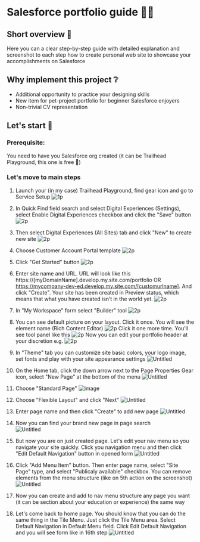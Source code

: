 # Salesforce portfolio guide 👨‍💻

## Short overview 📜
Here you can a clear step-by-step guide with detailed explanation and screenshot to each step how to create personal web site to showcase your accomplishments on Salesforce

## Why implement this project ❔
- Additional opportunity to practice your designing skills
- New item for pet-project portfolio for beginner Salesforce enjoyers
- Non-trivial CV representation

## Let's start 🏁

### Prerequisite:
You need to have you Salesforce org created (it can be Trailhead Playground, this one is free 💸)

### Let's move to main steps
1. Launch your (in my case) Trailhead Playground, find gear icon and go to Service Setup
![1p](https://github.com/user-attachments/assets/9d5fc2e1-0f0b-4853-b685-f2abac802e8f)

2. In Quick Find field search and select Digital Experiences (Settings), select Enable Digital Experiences checkbox and click the "Save" button
![2p](https://github.com/user-attachments/assets/cfb5f828-01a6-405f-80f4-68647fab5b97)

3. Then select Digital Experiences (All Sites) tab and click "New" to create new site
![2p](https://github.com/user-attachments/assets/68a7398c-0789-4d46-8edf-a32b5ed6a34d)

4. Choose Customer Account Portal template
![2p](https://github.com/user-attachments/assets/b7626ad2-e76a-429b-a1b9-29ab121d0fdb)

5. Click "Get Started" button
![2p](https://github.com/user-attachments/assets/3f730161-5dee-45b3-a18f-e5c1e36f6c7a)

6. Enter site name and URL. URL will look like this https://[myDomainName].develop.my.site.com/portfolio OR https://mycompany-dev-ed.develop.my.site.com/[customurlname]. And click "Create". Your site has been created in Preview status, which means that what you have created isn’t in the world yet.
![2p](https://github.com/user-attachments/assets/f0510be9-a744-41ed-b00b-159cff816bf9)

7. In "My Workspace" form select "Builder" tool
![2p](https://github.com/user-attachments/assets/162aa2c4-7fc2-46ee-9795-44b45d087bc1)

8. You can see default picture on your layout. Click it once. You will see the element name (Rich Content Editor)
![2p](https://github.com/user-attachments/assets/e7fac7eb-4529-4f18-986a-f4e401d7ef16)
Click it one more time. You'll see tool panel like this
![2p](https://github.com/user-attachments/assets/0f2ccc18-454a-4dc3-a193-f06fe9e1b4d9)
Now you can edit your portfolio header at your discretion e.g.
![2p](https://github.com/user-attachments/assets/9b8765e8-be9b-4e23-9def-a473d2f1cf02)

9. In "Theme" tab you can customize site basic colors, your logo image, set fonts and play with your site appearance settings 
![Untitled](https://github.com/user-attachments/assets/683701f1-4470-44cb-965e-64bd72417c43)

10. On the Home tab, click the down arrow next to the Page Properties Gear icon, select "New Page" at the bottom of the menu
![Untitled](https://github.com/user-attachments/assets/1c7e5273-d870-40da-9059-2499c5625947)

11. Choose "Standard Page"
![image](https://github.com/user-attachments/assets/433830bf-7bb0-45a7-96b6-4ebc411a6de7)

12. Choose "Flexible Layout" and click "Next"
![Untitled](https://github.com/user-attachments/assets/b0a4274d-2cd3-4e20-b371-9d8f3ef1e103)

13. Enter page name and then click "Create" to add new page
![Untitled](https://github.com/user-attachments/assets/d3f5723c-f591-4cb8-8406-4b17e90f3892)

14. Now you can find your brand new page in page search
<br>![Untitled](https://github.com/user-attachments/assets/29c3b34d-52b4-4044-be00-f8eeeb3e75f4)</br>

15. But now you are on just created page. Let's edit your nav menu so you navigate your site quickly. Click you navigation menu and then click "Edit Default Navigation" button in opened form
![Untitled](https://github.com/user-attachments/assets/7e285808-04ac-42b0-9b2f-e15c4ac049cc)

16. Click "Add Menu Item" button. Then enter page name, select "Site Page" type, and select "Publicaly available" checkbox. You can remove elements from the menu structure (like on 5th action on the screenshot)
![Untitled](https://github.com/user-attachments/assets/1bd5f06f-37cd-47bf-8e8d-9a0e042caf61)

17. Now you can create and add to nav menu structure any page you want (it can be section about your education or experience) the same way

18. Let's come back to home page. You should know that you can do the same thing in the Tile Menu. Just click the Tile Menu area. Select Default Navigation in Default Menu field. Click Edit Default Navigation and you will see form like in 16th step
![Untitled](https://github.com/user-attachments/assets/f5febf1a-e01c-456b-ac24-23882449b265)














